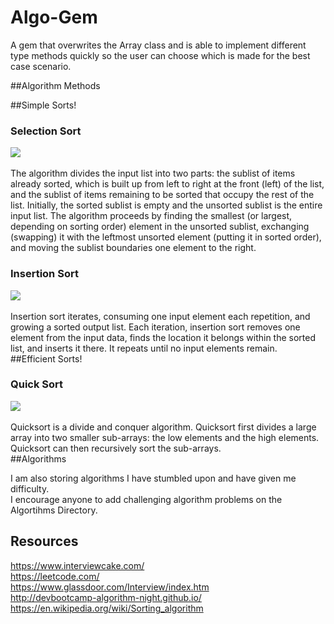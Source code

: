 # Algo-Gem


A gem that overwrites the Array class and is able to implement different type methods quickly so the user can choose which is made for the best case scenario.

##Algorithm Methods

##Simple Sorts!
<br>
<div>
  <h3>Selection Sort</h3>
  <img src="https://upload.wikimedia.org/wikipedia/commons/thumb/b/b0/Selection_sort_animation.gif/250px-Selection_sort_animation.gif">
</div>
<br>
The algorithm divides the input list into two parts: the sublist of items already sorted, which is built up from left to right at the front (left) of the list, and the sublist of items remaining to be sorted that occupy the rest of the list. Initially, the sorted sublist is empty and the unsorted sublist is the entire input list. The algorithm proceeds by finding the smallest (or largest, depending on sorting order) element in the unsorted sublist, exchanging (swapping) it with the leftmost unsorted element (putting it in sorted order), and moving the sublist boundaries one element to the right.
<br>
<div>
  <h3>Insertion Sort</h3>
  <img src="https://upload.wikimedia.org/wikipedia/commons/0/0f/Insertion-sort-example-300px.gif">
</div>
<br>
Insertion sort iterates, consuming one input element each repetition, and growing a sorted output list. Each iteration, insertion sort removes one element from the input data, finds the location it belongs within the sorted list, and inserts it there. It repeats until no input elements remain.
<br>
##Efficient Sorts!
<div>
  <h3>Quick Sort</h3>
  <img src="https://upload.wikimedia.org/wikipedia/commons/6/6a/Sorting_quicksort_anim.gif">
<div>
<br>
Quicksort is a divide and conquer algorithm. Quicksort first divides a large array into two smaller sub-arrays: the low elements and the high elements. Quicksort can then recursively sort the sub-arrays.
<br>
##Algorithms

I am also storing algorithms I have stumbled upon and have given me difficulty.
<br>I encourage anyone to add challenging algorithm problems on the Algortihms Directory.



## Resources

https://www.interviewcake.com/
<br>https://leetcode.com/
<br>https://www.glassdoor.com/Interview/index.htm
<br>http://devbootcamp-algorithm-night.github.io/
<br>https://en.wikipedia.org/wiki/Sorting_algorithm
